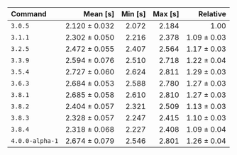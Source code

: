 | Command | Mean [s] | Min [s] | Max [s] | Relative |
|:---|---:|---:|---:|---:|
| `3.0.5` | 2.120 ± 0.032 | 2.072 | 2.184 | 1.00 |
| `3.1.1` | 2.302 ± 0.050 | 2.216 | 2.378 | 1.09 ± 0.03 |
| `3.2.5` | 2.472 ± 0.055 | 2.407 | 2.564 | 1.17 ± 0.03 |
| `3.3.9` | 2.594 ± 0.076 | 2.510 | 2.718 | 1.22 ± 0.04 |
| `3.5.4` | 2.727 ± 0.060 | 2.624 | 2.811 | 1.29 ± 0.03 |
| `3.6.3` | 2.684 ± 0.053 | 2.588 | 2.780 | 1.27 ± 0.03 |
| `3.8.1` | 2.685 ± 0.058 | 2.610 | 2.810 | 1.27 ± 0.03 |
| `3.8.2` | 2.404 ± 0.057 | 2.321 | 2.509 | 1.13 ± 0.03 |
| `3.8.3` | 2.328 ± 0.057 | 2.247 | 2.415 | 1.10 ± 0.03 |
| `3.8.4` | 2.318 ± 0.068 | 2.227 | 2.408 | 1.09 ± 0.04 |
| `4.0.0-alpha-1` | 2.674 ± 0.079 | 2.546 | 2.801 | 1.26 ± 0.04 |
